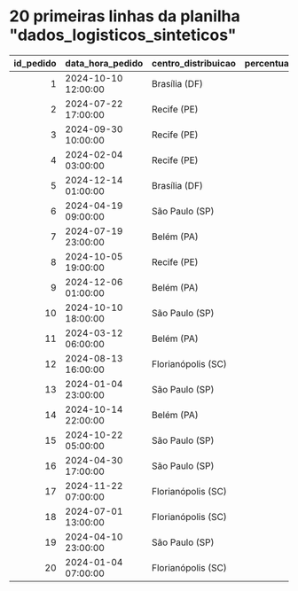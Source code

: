 # 20 primeiras linhas da planilha "dados_logisticos_sinteticos"

|   id_pedido | data_hora_pedido    | centro_distribuicao   |   percentual_ocupacao_CD |   tempo_separacao_min |   tempo_embalagem_min |   tempo_total_processamento_min | status_pedido   |   atraso_transporte_min |   erro_picking | categoria_produto   |   quantidade_itens |   peso_total_kg |
|------------:|:--------------------|:----------------------|-------------------------:|----------------------:|----------------------:|--------------------------------:|:----------------|------------------------:|---------------:|:--------------------|-------------------:|----------------:|
|           1 | 2024-10-10 12:00:00 | Brasília (DF)         |                    40.00 |                  7.20 |                 10.47 |                           31.67 | Entregue        |                       0 |              1 | Eletrodoméstico     |                  1 |           16.74 |
|           2 | 2024-07-22 17:00:00 | Recife (PE)           |                    62.86 |                 18.08 |                 13.16 |                           41.24 | Entregue        |                       0 |              1 | Alimentos           |                  7 |            9.31 |
|           3 | 2024-09-30 10:00:00 | Recife (PE)           |                    78.02 |                 16.90 |                 10.17 |                           43.08 | Entregue        |                       0 |              0 | Brinquedos          |                  6 |           21.87 |
|           4 | 2024-02-04 03:00:00 | Recife (PE)           |                    94.92 |                 22.12 |                 10.55 |                           46.67 | Atrasado        |                      48 |              0 | Alimentos           |                  3 |           19.52 |
|           5 | 2024-12-14 01:00:00 | Brasília (DF)         |                    84.39 |                 22.11 |                 10.79 |                           47.90 | Entregue        |                       0 |              0 | Eletrônicos         |                  1 |            5.39 |
|           6 | 2024-04-19 09:00:00 | São Paulo (SP)        |                    72.78 |                 20.49 |                 12.12 |                           50.61 | Atrasado        |                     101 |              0 | Vestuário           |                  7 |           26.12 |
|           7 | 2024-07-19 23:00:00 | Belém (PA)            |                    85.41 |                 22.10 |                 11.34 |                           50.44 | Entregue        |                       0 |              0 | Eletrônicos         |                  5 |           22.80 |
|           8 | 2024-10-05 19:00:00 | Recife (PE)           |                   100.00 |                 25.58 |                 16.52 |                           54.09 | Entregue        |                       0 |              0 | Vestuário           |                  7 |           10.26 |
|           9 | 2024-12-06 01:00:00 | Belém (PA)            |                    77.11 |                 27.86 |                 15.19 |                           51.05 | Entregue        |                       0 |              0 | Vestuário           |                  5 |           12.67 |
|          10 | 2024-10-10 18:00:00 | São Paulo (SP)        |                    65.66 |                 20.30 |                 10.76 |                           49.07 | Atrasado        |                      19 |              0 | Alimentos           |                  5 |           24.69 |
|          11 | 2024-03-12 06:00:00 | Belém (PA)            |                    42.23 |                  7.35 |                 13.93 |                           39.28 | Entregue        |                       0 |              0 | Alimentos           |                  1 |           12.93 |
|          12 | 2024-08-13 16:00:00 | Florianópolis (SC)    |                    57.20 |                 18.34 |                 12.78 |                           44.12 | Entregue        |                       0 |              1 | Brinquedos          |                  4 |           17.03 |
|          13 | 2024-01-04 23:00:00 | São Paulo (SP)        |                    61.35 |                 15.61 |                  4.63 |                           28.24 | Entregue        |                       0 |              1 | Brinquedos          |                  1 |           13.22 |
|          14 | 2024-10-14 22:00:00 | Belém (PA)            |                    74.19 |                 27.00 |                  9.53 |                           45.53 | Entregue        |                       0 |              0 | Vestuário           |                  1 |           18.37 |
|          15 | 2024-10-22 05:00:00 | São Paulo (SP)        |                    78.50 |                 18.58 |                 12.51 |                           46.09 | Entregue        |                       0 |              0 | Brinquedos          |                  1 |           27.50 |
|          16 | 2024-04-30 17:00:00 | São Paulo (SP)        |                    93.66 |                 16.20 |                 15.34 |                           47.54 | Atrasado        |                      62 |              1 | Eletrodoméstico     |                  3 |            1.97 |
|          17 | 2024-11-22 07:00:00 | Florianópolis (SC)    |                    63.95 |                 14.77 |                 13.05 |                           32.82 | Entregue        |                       0 |              0 | Eletrodoméstico     |                  6 |           17.60 |
|          18 | 2024-07-01 13:00:00 | Florianópolis (SC)    |                    83.91 |                 12.34 |                 12.52 |                           32.86 | Entregue        |                       0 |              0 | Brinquedos          |                  5 |           24.93 |
|          19 | 2024-04-10 23:00:00 | São Paulo (SP)        |                    68.51 |                 27.22 |                 12.34 |                           54.56 | Atrasado        |                      62 |              0 | Vestuário           |                  8 |            6.33 |
|          20 | 2024-01-04 07:00:00 | Florianópolis (SC)    |                    91.11 |                 21.51 |                 12.95 |                           43.46 | Entregue        |                       0 |              0 | Alimentos           |                  1 |           10.58 |
